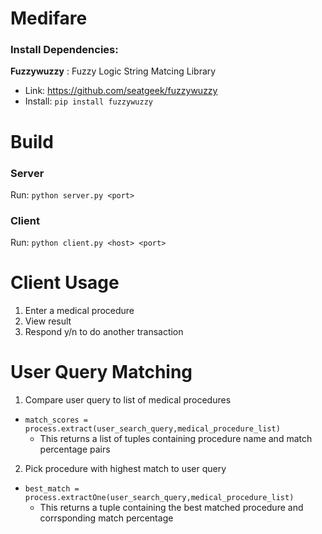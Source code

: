 # Medifare

### Install Dependencies:
**Fuzzywuzzy** : Fuzzy Logic String Matcing Library
- Link: https://github.com/seatgeek/fuzzywuzzy
- Install: `pip install fuzzywuzzy`

# Build
### Server
Run: `python server.py <port>`
### Client
Run: `python client.py <host> <port>`

# Client Usage
1. Enter a medical procedure
2. View result
3. Respond y/n to do another transaction

# User Query Matching
1. Compare user query to list of medical procedures
- `match_scores = process.extract(user_search_query,medical_procedure_list)`
  - This returns a list of tuples containing procedure name and match percentage pairs
2. Pick procedure with highest match to user query
- `best_match = process.extractOne(user_search_query,medical_procedure_list)`
  - This returns a tuple containing the best matched procedure and corrsponding match percentage
